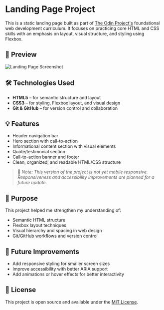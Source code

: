 # Landing Page Project

This is a static landing page built as part of [The Odin Project's](https://www.theodinproject.com/) foundational web development curriculum. It focuses on practicing core HTML and CSS skills with an emphasis on layout, visual structure, and styling using Flexbox.

## 📸 Preview

![Landing Page Screenshot](./screenshot.png)  

## 🛠 Technologies Used

- **HTML5** – for semantic structure and layout
- **CSS3** – for styling, Flexbox layout, and visual design
- **Git & GitHub** – for version control and collaboration

## 💡 Features

- Header navigation bar
- Hero section with call-to-action
- Informational content section with visual elements
- Quote/testimonial section
- Call-to-action banner and footer
- Clean, organized, and readable HTML/CSS structure

> 📌 _Note: This version of the project is not yet mobile responsive. Responsiveness and accessibility improvements are planned for a future update._

## 🎯 Purpose

This project helped me strengthen my understanding of:
- Semantic HTML structure
- Flexbox layout techniques
- Visual hierarchy and spacing in web design
- Git/GitHub workflows and version control

## 🚀 Future Improvements

- Add responsive styling for smaller screen sizes
- Improve accessibility with better ARIA support
- Add animations or hover effects for better interactivity

## 📄 License

This project is open source and available under the [MIT License](LICENSE).
